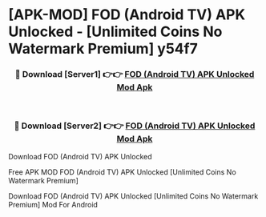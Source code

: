 # [APK-MOD] FOD (Android TV) APK Unlocked - [Unlimited Coins No Watermark Premium] y54f7



<div align="center">
<h3>🔴 Download [Server1] 👉👉 <a href="https://momento.my/?title=FOD_(Android_TV)_APK_Unlocked">FOD (Android TV) APK Unlocked Mod Apk</a></h3><br>

<h3>🔴 Download [Server2] 👉👉 <a href="https://momento.my/?title=FOD_(Android_TV)_APK_Unlocked">FOD (Android TV) APK Unlocked Mod Apk</a></h3>
</div>



Download FOD (Android TV) APK Unlocked 

Free APK MOD FOD (Android TV) APK Unlocked [Unlimited Coins No Watermark Premium]

Download FOD (Android TV) APK Unlocked [Unlimited Coins No Watermark Premium] Mod For Android
